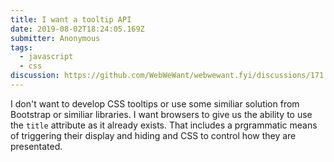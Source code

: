 ```yaml
---
title: I want a tooltip API
date: 2019-08-02T18:24:05.169Z
submitter: Anonymous
tags:
  - javascript
  - css
discussion: https://github.com/WebWeWant/webwewant.fyi/discussions/171
---
```


I don't want to develop CSS tooltips or use some similiar solution from Bootstrap or similiar libraries. I want browsers to give us the ability to use the `title` attribute as it already exists. That includes a prgrammatic means of triggering their display and hiding and CSS to control how they are presentated.
